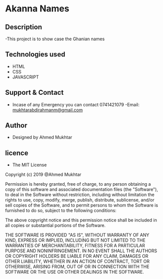 # Akanna Names

## Description
-This project is to  show case the Ghanian names

## Technologies used
- HTML
- CSS
- JAVASCRIPT

## Support & Contact
- Incase of any Emergency you can contact 0741421079
-Email: mukhtarabdirahmanm@gmail.com

## Author 
- Designed by Ahmed Mukhtar

## licence
- The MIT License

Copyright (c) 2019 @Ahmed Mukhtar

Permission is hereby granted, free of charge, to any person obtaining a copy of this software and associated documentation files (the "Software"), to deal in the Software without restriction, including without limitation the rights to use, copy, modify, merge, publish, distribute, sublicense, and/or sell copies of the Software, and to permit persons to whom the Software is furnished to do so, subject to the following conditions:

The above copyright notice and this permission notice shall be included in all copies or substantial portions of the Software.

THE SOFTWARE IS PROVIDED "AS IS", WITHOUT WARRANTY OF ANY KIND, EXPRESS OR IMPLIED, INCLUDING BUT NOT LIMITED TO THE WARRANTIES OF MERCHANTABILITY, FITNESS FOR A PARTICULAR PURPOSE AND NONINFRINGEMENT. IN NO EVENT SHALL THE AUTHORS OR COPYRIGHT HOLDERS BE LIABLE FOR ANY CLAIM, DAMAGES OR OTHER LIABILITY, WHETHER IN AN ACTION OF CONTRACT, TORT OR OTHERWISE, ARISING FROM, OUT OF OR IN CONNECTION WITH THE SOFTWARE OR THE USE OR OTHER DEALINGS IN THE SOFTWARE.
